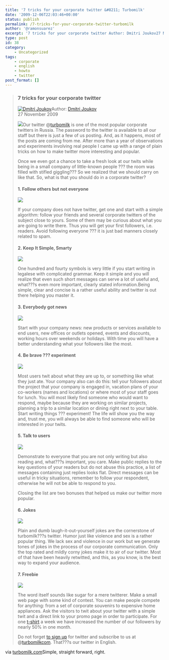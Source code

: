 ```yaml
---
title: '7 tricks for your corporate twitter &#8211; Turbomilk'
date: '2009-12-06T22:03:46+00:00'
status: publish
permalink: /7-tricks-for-your-corporate-twitter-turbomilk
author: '@ramonsuarez'
excerpt: '7 tricks for your corporate twitter Author: Dmitri Joukov27 November 2009 Our twitter @turbomilk is one of the most popular corporate twitters in Russia. The password to the twitter is available to all our staff but there is just a few of us posti...'
type: post
id: 38
category:
    - Uncategorized
tags:
    - corporate
    - english
    - howto
    - twitter
post_format: []
---
```

> ### 7 tricks for your corporate twitter
> 
> [![Dmitri Joukov](http://mt41.turbomilk.com/mt-static/support/assets_c/userpics/joukov-50x50.png)](/about/joukov/)<span>Author: [Dmitri Joukov](/about/joukov/)  
> 27 November 2009</span>
> 
> [![](http://img2.turbomilk.com/blog/cookbook/twitter/dj-7twitter-01.png)](http://turbomilk.com/blog/cookbook/masterclass/twitter/)Our twitter @[turbomilk](http://twitter.com/turbomilk) is one of the most popular corporate twitters in Russia. The password to the twitter is available to all our staff but there is just a few of us posting. And, as it happens, most of the posts are coming from me. After more than a year of observations and experiments involving real people I came up with a range of plain tricks on how to make twitter more interesting and popular.
> 
> <span></span>
> 
> Once we even got a chance to take a fresh look at our twits while being in a small company of little-known people ??? the room was filled with stifled giggling??? So we realized that we should carry on like that. So, what is that you should do in a corporate twitter?
> 
> #### 1. Follow others but not everyone
> 
> ![](http://img2.turbomilk.com/blog/cookbook/twitter/dj-7twitter-02.png)
> 
> If your company does not have twitter, get one and start with a simple algorithm: follow your friends and several corporate twitters of the subject close to yours. Some of them may be curious about what you are going to write there. Thus you will get your first followers, i.e. readers. Avoid following everyone ??? it is just bad manners closely related to spam.
> 
> #### 2. Keep It Simple, Smarty
> 
> ![](http://img2.turbomilk.com/blog/cookbook/twitter/dj-7twitter-03.png)
> 
> One hundred and fourty symbols is very little if you start writing in legalese with complicated grammar. Keep it simple and you will realize that even such short messages can serve a lot of useful and, what???s even more important, clearly stated information.Being simple, clear and concise is a rather useful ability and twitter is out there helping you master it.
> 
> #### 3. Everybody got news
> 
> ![](http://img2.turbomilk.com/blog/cookbook/twitter/dj-7twitter-04.png)
> 
> Start with your company news: new products or services available to end users, new offices or outlets opened, events and discounts, working hours over weekends or holidays. With time you will have a better understanding what your followers like the most.
> 
> #### 4. Be brave ??? experiment
> 
> ![](http://img2.turbomilk.com/blog/cookbook/twitter/dj-7twitter-05.png)
> 
> Most users twit about what they are up to, or something like what they just ate. Your company also can do this: tell your followers about the project that your company is engaged in, vacation plans of your co-workers (names and locations) or where most of your staff goes for lunch. You will most likely find someone who would want to respond, maybe because they are working on similar projects, planning a trip to a similar location or dining right next to your table. Start writing things ??? experiment! The life will show you the way and, trust me, you will always be able to find someone who will be interested in your twits.
> 
> #### 5. Talk to users
> 
> ![](http://img2.turbomilk.com/blog/cookbook/twitter/dj-7twitter-06.png)
> 
> Demonstrate to everyone that you are not only writing but also reading and, what???s important, you care. Make public replies to the key questions of your readers but do not abuse this practice, a list of messages containing just replies looks flat. Direct messages can be useful in tricky situations, remember to follow your respondent, otherwise he will not be able to respond to you.
> 
> Closing the list are two bonuses that helped us make our twitter more popular.
> 
> #### 6. Jokes
> 
> ![](http://img2.turbomilk.com/blog/cookbook/twitter/dj-7twitter-08.png)
> 
> Plain and dumb laugh-it-out-yourself jokes are the cornerstone of turbomilk???s twitter. Humor just like violence and sex is a rather popular thing. We lack sex and violence in our work but we generate tones of jokes in the process of our corporate communication. Only the top rated and mildly corny jokes make it to air of our twitter. Most of that have been heavily retwitted, and this, as you know, is the best way to expand your audience.
> 
> #### 7. Freebie
> 
> ![](http://img2.turbomilk.com/blog/cookbook/twitter/dj-7twitter-07.png)
> 
> The word itself sounds like sugar for a mere twitterer. Make a small web page with some kind of contest. You can make people compete for anything: from a set of corporate souvenirs to expensive home appliances. Ask the visitors to twit about your twitter with a simple twit and a direct link to your promo page in order to participate. For one [t-shirt](http://turbomilk.ru/tshirts/ "Only for russian") a week we have increased the number of our followers by nearly 50% in one month.
> 
> Do not forget [to sign up](https://twitter.com/signup) for twitter and subscribe to us at @[turbomilkcom](http://twitter.com/turbomilkcom). That???s our twitter in English.

via [turbomilk.com](http://turbomilk.com/blog/cookbook/masterclass/twitter/)</div>Simple, straight forward, right.

</div>